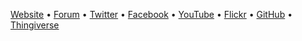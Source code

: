 [Website] •
[Forum] • 
[Twitter] • 
[Facebook] •
[YouTube] • 
[Flickr] • 
[GitHub] • 
[Thingiverse] 

[Website]: https://www.swindon-makerspace.org/
[Forum]: https://forum.swindon-makerspace.org/
[GitHub]: https://github.com/swindonmakers
[Twitter]: https://twitter.com/swindonmakers
[YouTube]: http://www.youtube.com/user/snhackspace
[Flickr]: https://www.flickr.com/groups/swindon-hackspace/
[Facebook]: https://www.facebook.com/swindon.makerspace
[Thingiverse]: https://www.thingiverse.com/Swindon-Makerspace/about
